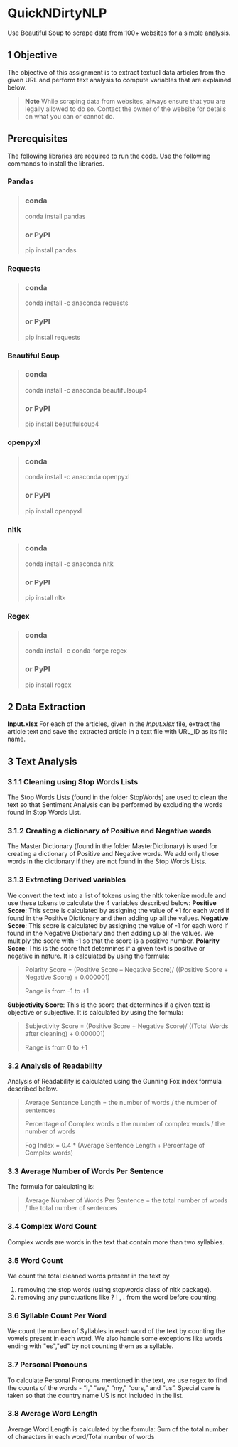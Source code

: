 # QuickNDirtyNLP
Use Beautiful Soup to scrape data from 100+ websites for a simple analysis.

## 1	Objective
The objective of this assignment is to extract textual data articles from the given URL and perform text analysis to compute variables that are explained below. 

> **Note**
> While scraping data from websites, always ensure that you are legally allowed to do so. Contact the owner of the website for details on what you can or cannot do. 

## Prerequisites
The following libraries are required to run the code. Use the following commands to install the libraries.

### Pandas
> ### conda
> 
> conda install pandas
>
> ### or PyPI
> 
> pip install pandas

### Requests
> ### conda
> 
> conda install -c anaconda requests
>
> ### or PyPI
> 
> pip install requests

### Beautiful Soup
> ### conda
> 
> conda install -c anaconda beautifulsoup4
>
> ### or PyPI
> 
> pip install beautifulsoup4

### openpyxl
> ### conda
> 
> conda install -c anaconda openpyxl
>
> ### or PyPI
> 
> pip install openpyxl

### nltk
> ### conda
> 
> conda install -c anaconda nltk
>
> ### or PyPI
> 
> pip install nltk

### Regex
> ### conda
> 
> conda install -c conda-forge regex
>
> ### or PyPI
> 
> pip install regex


## 2	Data Extraction
**Input.xlsx**
For each of the articles, given in the *Input.xlsx* file, extract the article text and save the extracted article in a text file with URL_ID as its file name.

## 3 Text Analysis
### 3.1.1	Cleaning using Stop Words Lists
The Stop Words Lists (found in the folder StopWords) are used to clean the text so that Sentiment Analysis can be performed by excluding the words found in Stop Words List. 

### 3.1.2	Creating a dictionary of Positive and Negative words
The Master Dictionary (found in the folder MasterDictionary) is used for creating a dictionary of Positive and Negative words. We add only those words in the dictionary if they are not found in the Stop Words Lists. 

### 3.1.3	Extracting Derived variables
We convert the text into a list of tokens using the nltk tokenize module and use these tokens to calculate the 4 variables described below:
**Positive Score**: This score is calculated by assigning the value of +1 for each word if found in the Positive Dictionary and then adding up all the values.
**Negative Score**: This score is calculated by assigning the value of -1 for each word if found in the Negative Dictionary and then adding up all the values. We multiply the score with -1 so that the score is a positive number.
**Polarity Score**: This is the score that determines if a given text is positive or negative in nature. It is calculated by using the formula: 
> Polarity Score = (Positive Score – Negative Score)/ ((Positive Score + Negative Score) + 0.000001)
> 
> Range is from -1 to +1

**Subjectivity Score**: This is the score that determines if a given text is objective or subjective. It is calculated by using the formula: 
> Subjectivity Score = (Positive Score + Negative Score)/ ((Total Words after cleaning) + 0.000001)
> 
> Range is from 0 to +1

### 3.2	Analysis of Readability
Analysis of Readability is calculated using the Gunning Fox index formula described below.
> Average Sentence Length = the number of words / the number of sentences
> 
> Percentage of Complex words = the number of complex words / the number of words
> 
> Fog Index = 0.4 * (Average Sentence Length + Percentage of Complex words)

### 3.3	Average Number of Words Per Sentence
The formula for calculating is:
> Average Number of Words Per Sentence = the total number of words / the total number of sentences

### 3.4	Complex Word Count
Complex words are words in the text that contain more than two syllables.

### 3.5	Word Count
We count the total cleaned words present in the text by 
1.	removing the stop words (using stopwords class of nltk package).
2.	removing any punctuations like ? ! , . from the word before counting.

### 3.6	Syllable Count Per Word
We count the number of Syllables in each word of the text by counting the vowels present in each word. We also handle some exceptions like words ending with "es","ed" by not counting them as a syllable.

### 3.7	Personal Pronouns
To calculate Personal Pronouns mentioned in the text, we use regex to find the counts of the words - “I,” “we,” “my,” “ours,” and “us”. Special care is taken so that the country name US is not included in the list.

### 3.8	Average Word Length
Average Word Length is calculated by the formula:
Sum of the total number of characters in each word/Total number of words
